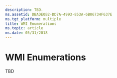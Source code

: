 ```yaml
---
description: TBD.
ms.assetid: DBADE0B2-DD7A-4993-853A-6B06734F637E
ms.tgt_platform: multiple
title: WMI Enumerations
ms.topic: article
ms.date: 05/31/2018
---
```


# WMI Enumerations

TBD

 

 



